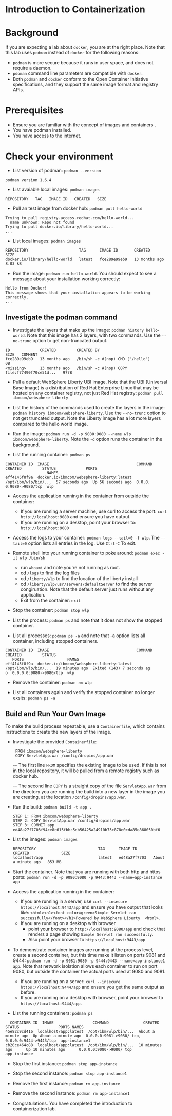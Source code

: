 # Introduction to Containerization

# Background

If you are expecting a lab about `docker`, you are at the right place. Note that this lab uses `podman` instead of `docker` for the following reasons:

-  `podman` is more secure because it runs in user space, and does not require a daemon.
- `pdoman` command line parameters are compatible with `docker`.
- Both `podman` and `docker` conform to the Open Container Initiative specifications, and they support the same image format and registry APIs.


# Prerequisites

- Ensure you are familiar with the concept of images and containers .
- You have podman installed.
- You have access to the internet.


# Check your environment

- List version of podman: `podman --version`
```
podman version 1.6.4
```

- List avaiable local images: `podman images`
```
REPOSITORY   TAG   IMAGE ID   CREATED   SIZE
```

- Pull an test image from docker hub:  `podman pull hello-world`
```
Trying to pull registry.access.redhat.com/hello-world...
  name unknown: Repo not found
Trying to pull docker.io/library/hello-world...
...
```

- List local images: `podman images`
```
REPOSITORY                      TAG      IMAGE ID       CREATED         SIZE
docker.io/library/hello-world   latest   fce289e99eb9   13 months ago   8.03 kB
```

- Run the image: `podman run hello-world`. You should expect to see a message about your installation working correctly:

```
Hello from Docker!
This message shows that your installation appears to be working correctly.
...
```

## Investigate the podman command

- Investigate the layers that make up the image: `podman history hello-world`. Note that this image has 2 layers, with two commands. Use the `--no-trunc` option to get non-truncated output.
```
ID             CREATED         CREATED BY                                      SIZE   COMMENT
fce289e99eb9   13 months ago   /bin/sh -c #(nop) CMD ["/hello"]                0B
<missing>      13 months ago   /bin/sh -c #(nop) COPY file:f77490f70ce51d...   977B
```

- Pull a default WebSphere Liberty UBI image. Note that the UBI (Universal Base Image) is a distribution of Red Hat Enterprise Linux that may be hosted on any container registry, not just Red Hat registry: `podman pull ibmcom/websphere-liberty`

- List the history of the  commands used to create the layers in the image: `podman history ibmcom/websphere-liberty`. Use the `--no-trunc` option to not get truncated output. Note the Liberty image has a lot more layers compared to the hello world image.

- Run the image: `podman run -d -p 9080:9080 --name wlp ibmcom/websphere-liberty`. Note the `-d` option runs the container in the background.

- List the running container: `podman ps`
```
CONTAINER ID  IMAGE                                      COMMAND               CREATED         STATUS             PORTS
                  NAMES
eff4145f8f9a  docker.io/ibmcom/websphere-liberty:latest  /opt/ibm/wlp/bin/...  57 seconds ago  Up 56 seconds ago  0.0.0. 0:9080->9080/tcp  wlp
```

- Access the application running in the container from outside the container:
  - If you are running a server machine, use curl to access the port: `curl http://localhost:9080` and ensure you have output.
  - If you are running on a desktop, point your browser to: `http://localhost:9080`

 - Access the logs to your container: `podman logs --tail=0 -f wlp`. The `--tail=0` option lists all entries in the log. Use `Ctrl-C` To exit.

- Remote shell into your running container to poke around: `podman exec -it wlp /bin/sh`
  - run `whoami` and note you're not running as root.
  - cd `/logs` to find the log files
  - cd `/liberty/wlp` to find the location of the liberty install
  - cd `/liberty/wlp/usr/servers/defaultServer` to find the server congiruation. Note that the default server just runs without any application.
  - Exit from the container: `exit`

- Stop the container: `podman stop wlp`

- List the process: `podman ps` and note that it does not show the stopped container.

- List all processes: `podman ps -a` and note that -a option lists all container, including stopped containers.
```
CONTAINER ID  IMAGE                                      COMMAND               CREATED         STATUS
   PORTS                   NAMES
eff4145f8f9a  docker.io/ibmcom/websphere-liberty:latest  /opt/ibm/wlp/bin/...  19 minutes ago  Exited (143) 7 seconds ag
o  0.0.0.0:9080->9080/tcp  wlp
```

- Remove the container: `podman rm wlp`

- List all containers again and verify the stopped container no longer exsits: `podman ps -a`


## Build and Run Your Own Image

To make the build process repeatable, use a `Containerfile`, which contains instructions to create the new layers of the image.

- Investigate the provided `Containerfile`:

   ```
    FROM ibmcom/websphere-liberty
    COPY ServletApp.war /config/dropins/app.war
   ```

    -- The first line `FROM` specifies the existing image to be used.  If this is not in the local repository, it will be pulled from a remote registry such as docker hub.

   -- The second line `COPY`  is a straight copy of the file `ServletApp.war` from the directory you are running the build into a new layer in the image you are creating, at the location `/config/dropins/app.war`.

- Run the build: `podman build -t app .`
  ```
  STEP 1: FROM ibmcom/websphere-liberty
  STEP 2: COPY ServletApp.war /config/dropins/app.war
  STEP 3: COMMIT app
  ed48a27f7703f94ce8c615fbbc5db56425a24910b73c878e0cda85e868050bf6
  ```

- List the images: `podman images`

  ```
  REPOSITORY                           TAG      IMAGE ID       CREATED              SIZE
  localhost/app                        latest   ed48a27f7703   About a minute ago   853 MB
   ```

- Start the container. Note that you are running with both http and https ports: `podman run -d -p 9080:9080 -p 9443:9443 --name=app-instance app`

- Access the application running in the container:
  - If you are running in a server, use `curl --insecure https://localhost:9443/app` and ensure you have output that looks like: `<html><h1><font color=green>Simple Servlet ran successfully</font></h1>Powered by WebSphere Liberty  <html>`.
  - If you are running on a desktop with browser
    -  point your browser to `http://localhost:9080/app` and check that renders a page showing `Simple Servlet ran successfully`.
    - Also point your browser to `https://localhost:9443/app`

- To demonstrate container images are running at the process level, create a second container, but this time make it listen on ports 9081 and 9444: `podman run -d -p 9081:9080 -p 9444:9443 --name=app-instance1 app`. Note that network isolation allows each container to run on port 9080, but outside the container the actual ports used at 9080 and 9081. 
   - If you are running on a server: `curl --insecure https://localhost:9444/app` and ensure you get the same output as before.
   - If you are running on a desktop with browser, point your browser to `https://localhost:9444/app`.

- List the running containers: `podman ps`

```
  CONTAINER ID  IMAGE                 COMMAND               CREATED             STATUS                 PORTS NAMES
45e82c9cd416  localhost/app:latest  /opt/ibm/wlp/bin/...  About a minute ago  Up About a minute ago  0.0.0.0:9081->9080/ tcp, 0.0.0.0:9444->9443/tcp  app-instance1
cb20ce464c88  localhost/app:latest  /opt/ibm/wlp/bin/...  10 minutes ago      Up 10 minutes ago      0.0.0.0:9080->9080/ tcp                          app-instance
```

- Stop the first instance: `podman stop app-instance`

- Stop the second instance: `podman stop app-instance1`

- Remove the first instance: `podman rm app-instance`

- Remove the second instance: `podman rm app-instance1`

- Congratulations. You have completed the introduction to containerization lab.